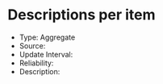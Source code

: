 Descriptions per item
=======

* Type: Aggregate
* Source:
* Update Interval:
* Reliability:
* Description:
